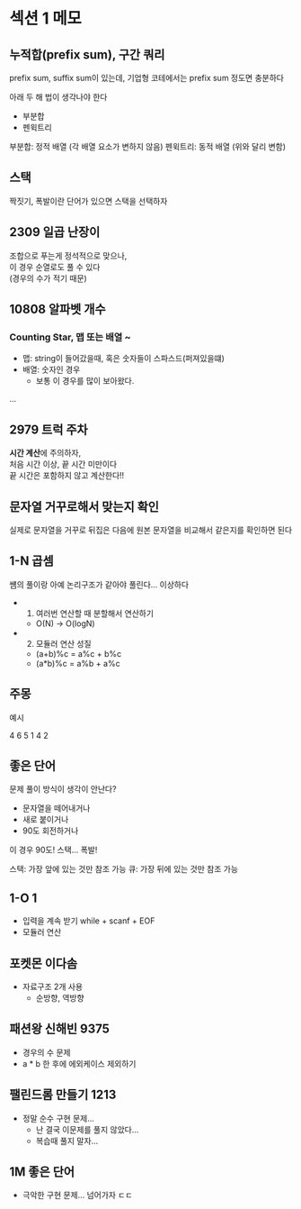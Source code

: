 # 섹션 1 메모

## 누적합(prefix sum), 구간 쿼리

prefix sum, suffix sum이 있는데, 기업형 코테에서는 prefix sum 정도면 충분하다   

아래 두 해 법이 생각나야 한다

- 부분합
- 펜윅트리

부분합: 정적 배열 (각 배열 요소가 변하지 않음)
펜윅트리: 동적 배열 (위와 달리 변함)


## 스택

짝짓기, 폭발이란 단어가 있으면 스택을 선택하자

## 2309 일곱 난장이

조합으로 푸는게 정석적으로 맞으나,  
이 경우 순열로도 풀 수 있다  
(경우의 수가 적기 때문)

## 10808 알파벳 개수

### Counting Star, 맵 또는 배열 ~

- 맵: string이 들어갔을때, 혹은 숫자들이 스파스드(퍼져있을떄)
- 배열: 숫자인 경우
    - 보통 이 경우를 많이 보아왔다.

...

## 2979 트럭 주차

**시간 계산**에 주의하자,  
처음 시간 이상, 끝 시간 미만이다  
끝 시간은 포함하지 않고 계산한다!!


## 문자열 거꾸로해서 맞는지 확인

실제로 문자열을 거꾸로 뒤집은 다음에 원본 문자열을 비교해서 같은지를 확인하면 된다

## 1-N 곱셈

썜의 풀이랑 아예 논리구조가 같아야 풀린다... 이상하다

- 1. 여러번 연산할 때 분할해서 연산하기
    - O(N) -> O(logN)
- 2. 모듈러 연산 성질
    - (a+b)%c = a%c + b%c
    - (a*b)%c = a%b + a%c

## 주몽

예시

4
6
5 1 4 2

## 좋은 단어

문제 풀이 방식이 생각이 안난다?

- 문자열을 떼어내거나
- 새로 붙이거나
- 90도 회전하거나

이 경우 90도!
스택... 폭발!

스택: 가장 앞에 있는 것만 참조 가능
큐: 가장 뒤에 있는 것만 참조 가능

## 1-O 1

- 입력을 계속 받기 while + scanf + EOF
- 모듈러 연산

## 포켓몬 이다솜 

- 자료구조 2개 사용
  - 순방향, 역방향

## 패션왕 신해빈 9375

- 경우의 수 문제
- a * b 한 후에 에외케이스 제외하기

## 팰린드롬 만들기 1213

- 정말 순수 구현 문제...
  - 난 결국 이문제를 풀지 않았다...
  - 복습때 풀지 말자...


## 1M 좋은 단어

- 극악한 구현 문제... 넘어가자 ㄷㄷ

